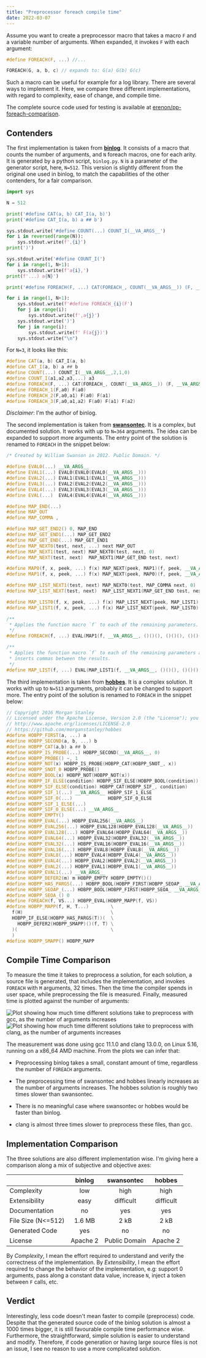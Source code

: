 ```yaml
---
title: "Preprocessor foreach compile time"
date: 2022-03-07
---
```


Assume you want to create a preprocessor macro that takes a macro `F`
and a variable number of arguments. When expanded, it invokes `F` with each argument:

```c
#define FOREACH(F, ...) //...

FOREACH(G, a, b, c) // expands to: G(a) G(b) G(c)
```

Such a macro can be useful for example for a log library.
There are several ways to implement it.
Here, we compare three different implementations,
with regard to complexity, ease of change, and compile time.

The complete source code used for testing is available at [erenon/pp-foreach-comparison][].

[erenon/pp-foreach-comparison]: https://github.com/erenon/pp-foreach-comparison

## Contenders

The first implementation is taken from **[binlog][]**.
It consists of a macro that counts the number of arguments,
and `N` foreach macros, one for each arity.
It is generated by a python script, `binlog.py`.
`N` is a parameter of the generator script, here, `N=512`.
This version is slightly different from the original one used in binlog,
to match the capabilities of the other contenders, for a fair comparison.

```python
import sys

N = 512

print('#define CAT(a, b) CAT_I(a, b)')
print('#define CAT_I(a, b) a ## b')

sys.stdout.write('#define COUNT(...) COUNT_I(__VA_ARGS__')
for i in reversed(range(N)):
    sys.stdout.write(f',{i}')
print(')')

sys.stdout.write('#define COUNT_I(')
for i in range(1, N+1):
    sys.stdout.write(f'a{i},')
print(f'...) a{N}')

print('#define FOREACH(F, ...) CAT(FOREACH_, COUNT(__VA_ARGS__)) (F, __VA_ARGS__)')

for i in range(1, N+1):
    sys.stdout.write(f'#define FOREACH_{i}(F')
    for j in range(i):
        sys.stdout.write(f',a{j}')
    sys.stdout.write(')')
    for j in range(i):
        sys.stdout.write(f' F(a{j})')
    sys.stdout.write("\n")
```

For `N=3`, it looks like this:

```cpp
#define CAT(a, b) CAT_I(a, b)
#define CAT_I(a, b) a ## b
#define COUNT(...) COUNT_I(__VA_ARGS__,2,1,0)
#define COUNT_I(a1,a2,a3,...) a3
#define FOREACH(F, ...) CAT(FOREACH_, COUNT(__VA_ARGS__)) (F, __VA_ARGS__)
#define FOREACH_1(F,a0) F(a0)
#define FOREACH_2(F,a0,a1) F(a0) F(a1)
#define FOREACH_3(F,a0,a1,a2) F(a0) F(a1) F(a2)
```

_Disclaimer_: I'm the author of binlog.

The second implementation is taken from **[swansontec][]**.
It is a complex, but documented solution.
It works with up to `N=364` arguments. The idea can be expanded to
support more arguments. The entry point of the solution
is renamed to `FOREACH` in the snippet below:

```cpp
/* Created by William Swanson in 2012. Public Domain. */

#define EVAL0(...) __VA_ARGS__
#define EVAL1(...) EVAL0(EVAL0(EVAL0(__VA_ARGS__)))
#define EVAL2(...) EVAL1(EVAL1(EVAL1(__VA_ARGS__)))
#define EVAL3(...) EVAL2(EVAL2(EVAL2(__VA_ARGS__)))
#define EVAL4(...) EVAL3(EVAL3(EVAL3(__VA_ARGS__)))
#define EVAL(...)  EVAL4(EVAL4(EVAL4(__VA_ARGS__)))

#define MAP_END(...)
#define MAP_OUT
#define MAP_COMMA ,

#define MAP_GET_END2() 0, MAP_END
#define MAP_GET_END1(...) MAP_GET_END2
#define MAP_GET_END(...) MAP_GET_END1
#define MAP_NEXT0(test, next, ...) next MAP_OUT
#define MAP_NEXT1(test, next) MAP_NEXT0(test, next, 0)
#define MAP_NEXT(test, next)  MAP_NEXT1(MAP_GET_END test, next)

#define MAP0(f, x, peek, ...) f(x) MAP_NEXT(peek, MAP1)(f, peek, __VA_ARGS__)
#define MAP1(f, x, peek, ...) f(x) MAP_NEXT(peek, MAP0)(f, peek, __VA_ARGS__)

#define MAP_LIST_NEXT1(test, next) MAP_NEXT0(test, MAP_COMMA next, 0)
#define MAP_LIST_NEXT(test, next)  MAP_LIST_NEXT1(MAP_GET_END test, next)

#define MAP_LIST0(f, x, peek, ...) f(x) MAP_LIST_NEXT(peek, MAP_LIST1)(f, peek, __VA_ARGS__)
#define MAP_LIST1(f, x, peek, ...) f(x) MAP_LIST_NEXT(peek, MAP_LIST0)(f, peek, __VA_ARGS__)

/**
 * Applies the function macro `f` to each of the remaining parameters.
 */
#define FOREACH(f, ...) EVAL(MAP1(f, __VA_ARGS__, ()()(), ()()(), ()()(), 0))

/**
 * Applies the function macro `f` to each of the remaining parameters and
 * inserts commas between the results.
 */
#define MAP_LIST(f, ...) EVAL(MAP_LIST1(f, __VA_ARGS__, ()()(), ()()(), ()()(), 0))
```

The third implementation is taken from **[hobbes][]**.
It is a complex solution.
It works with up to `N=513` arguments, probably it can be changed
to support more. The entry point of the solution
is renamed to `FOREACH` in the snippet below:

```cpp
// Copyright 2016 Morgan Stanley
// Licensed under the Apache License, Version 2.0 (the "License"); you may not use this file except in compliance with the License. You may obtain a copy of the License at
// http://www.apache.org/licenses/LICENSE-2.0
// https://github.com/morganstanley/hobbes
#define HOBPP_FIRST(a, ...) a
#define HOBPP_SECOND(a, b, ...) b
#define HOBPP_CAT(a,b) a ## b
#define HOBPP_IS_PROBE(...) HOBPP_SECOND(__VA_ARGS__, 0)
#define HOBPP_PROBE() ~, 1
#define HOBPP_NOT(x) HOBPP_IS_PROBE(HOBPP_CAT(HOBPP_SNOT_, x))
#define HOBPP_SNOT_0 HOBPP_PROBE()
#define HOBPP_BOOL(x) HOBPP_NOT(HOBPP_NOT(x))
#define HOBPP_IF_ELSE(condition) HOBPP_SIF_ELSE(HOBPP_BOOL(condition))
#define HOBPP_SIF_ELSE(condition) HOBPP_CAT(HOBPP_SIF_, condition)
#define HOBPP_SIF_1(...) __VA_ARGS__ HOBPP_SIF_1_ELSE
#define HOBPP_SIF_0(...)             HOBPP_SIF_0_ELSE
#define HOBPP_SIF_1_ELSE(...)
#define HOBPP_SIF_0_ELSE(...) __VA_ARGS__
#define HOBPP_EMPTY()
#define HOBPP_EVAL(...) HOBPP_EVAL256(__VA_ARGS__)
#define HOBPP_EVAL256(...) HOBPP_EVAL128(HOBPP_EVAL128(__VA_ARGS__))
#define HOBPP_EVAL128(...) HOBPP_EVAL64(HOBPP_EVAL64(__VA_ARGS__))
#define HOBPP_EVAL64(...) HOBPP_EVAL32(HOBPP_EVAL32(__VA_ARGS__))
#define HOBPP_EVAL32(...) HOBPP_EVAL16(HOBPP_EVAL16(__VA_ARGS__))
#define HOBPP_EVAL16(...) HOBPP_EVAL8(HOBPP_EVAL8(__VA_ARGS__))
#define HOBPP_EVAL8(...) HOBPP_EVAL4(HOBPP_EVAL4(__VA_ARGS__))
#define HOBPP_EVAL4(...) HOBPP_EVAL2(HOBPP_EVAL2(__VA_ARGS__))
#define HOBPP_EVAL2(...) HOBPP_EVAL1(HOBPP_EVAL1(__VA_ARGS__))
#define HOBPP_EVAL1(...) __VA_ARGS__
#define HOBPP_DEFER2(m) m HOBPP_EMPTY HOBPP_EMPTY()()
#define HOBPP_HAS_PARGS(...) HOBPP_BOOL(HOBPP_FIRST(HOBPP_SEOAP_ __VA_ARGS__)())
#define HOBPP_SEOAP_(...) HOBPP_BOOL(HOBPP_FIRST(HOBPP_SEOA_ __VA_ARGS__)())
#define HOBPP_SEOA_() 0
#define FOREACH(f, VS...) HOBPP_EVAL(HOBPP_MAPP(f, VS))
#define HOBPP_MAPP(f, H, T...)        \
  f(H)                                \
  HOBPP_IF_ELSE(HOBPP_HAS_PARGS(T))(  \
    HOBPP_DEFER2(HOBPP_SMAPP)()(f, T) \
  )(                                  \
  )
#define HOBPP_SMAPP() HOBPP_MAPP
```

[binlog]: http://binlog.org
[swansontec]: https://github.com/swansontec/map-macro
[hobbes]: https://github.com/morganstanley/hobbes/

## Compile Time Comparison

To measure the time it takes to preprocess a solution,
for each solution, a source file is generated, that includes the implementation,
and invokes `FOREACH` with `M` arguments, 32 times. Then the time the compiler spends
in user space, while preprocessing the file is measured.
Finally, measured time is plotted against the number of arguments:

![Plot showing how much time different solutions take to preprocess with gcc, as the number of arguments increases](/img/gcc.svg)
![Plot showing how much time different solutions take to preprocess with clang, as the number of arguments increases](/img/clang.svg)

The measurement was done using gcc 11.1.0 and clang 13.0.0, on Linux 5.16,
running on a x86_64 AMD machine.
From the plots we can infer that:

 - Preprocessing binlog takes a small, constant amount of time,
   regardless the number of `FOREACH` arguments.

 - The preprocessing time of swansontec and hobbes linearly
   increases as the number of arguments increases. The hobbes solution
   is roughly two times slower than swansontec.

 - There is no meaningful case where swansontec or hobbes would be faster than binlog.

 - clang is almost three times slower to preprocess these files, than gcc.

## Implementation Comparison

The three solutions are also different implementation wise.
I'm giving here a comparison along a mix of subjective and objective axes:

|        | binlog | swansontec | hobbes |
|:-------|:------:|:------:|:-------:|
| Complexity | low | high | high |
| Extensibility | easy | difficult | difficult |
| Documentation | no | yes | yes |
| File Size (N<=512) | 1.6 MB | 2 kB | 2 kB |
| Generated Code | yes | no | no |
| License | Apache 2 | Public Domain | Apache 2 |

By _Complexity_, I mean the effort required to understand and verify the correctness of the implementation.
By _Extensibility_, I mean the effort required to change the behavior of the implementation,
e.g: support 0 arguments, pass along a constant data value, increase `N`, inject a token between `F` calls, etc.

## Verdict

Interestingly, less code doesn't mean faster to compile (preprocess) code.
Despite that the generated source code of the binlog solution is almost a 1000 times bigger,
it is still favourable compile time performance wise.
Furthermore, the straightforward, simple solution is easier to understand and modify.
Therefore, if code generation or having large source files is not an issue,
I see no reason to use a more complicated solution.

